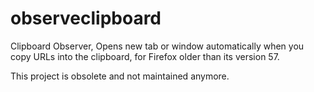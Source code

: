 # observeclipboard
Clipboard Observer, Opens new tab or window automatically when you copy URLs into the clipboard, for Firefox older than its version 57.

This project is obsolete and not maintained anymore.
